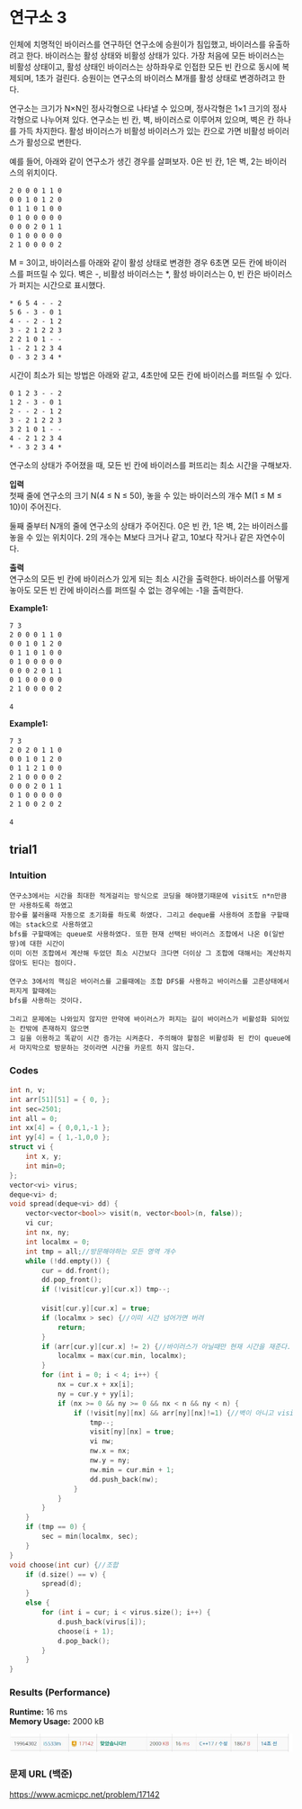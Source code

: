 # 연구소 3

인체에 치명적인 바이러스를 연구하던 연구소에 승원이가 침입했고, 바이러스를 유출하려고 한다. 바이러스는 활성 상태와 비활성 상태가 있다. 가장 처음에 모든 바이러스는 비활성 상태이고, 활성 상태인 바이러스는 상하좌우로 인접한 모든 빈 칸으로 동시에 복제되며, 1초가 걸린다. 승원이는 연구소의 바이러스 M개를 활성 상태로 변경하려고 한다.  

연구소는 크기가 N×N인 정사각형으로 나타낼 수 있으며, 정사각형은 1×1 크기의 정사각형으로 나누어져 있다. 연구소는 빈 칸, 벽, 바이러스로 이루어져 있으며, 벽은 칸 하나를 가득 차지한다. 활성 바이러스가 비활성 바이러스가 있는 칸으로 가면 비활성 바이러스가 활성으로 변한다.  

예를 들어, 아래와 같이 연구소가 생긴 경우를 살펴보자. 0은 빈 칸, 1은 벽, 2는 바이러스의 위치이다.  

```
2 0 0 0 1 1 0
0 0 1 0 1 2 0
0 1 1 0 1 0 0
0 1 0 0 0 0 0
0 0 0 2 0 1 1
0 1 0 0 0 0 0
2 1 0 0 0 0 2
```

M = 3이고, 바이러스를 아래와 같이 활성 상태로 변경한 경우 6초면 모든 칸에 바이러스를 퍼뜨릴 수 있다. 벽은 -, 비활성 바이러스는 \*, 활성 바이러스는 0, 빈 칸은 바이러스가 퍼지는 시간으로 표시했다.  

```
* 6 5 4 - - 2
5 6 - 3 - 0 1
4 - - 2 - 1 2
3 - 2 1 2 2 3
2 2 1 0 1 - -
1 - 2 1 2 3 4
0 - 3 2 3 4 *
```

시간이 최소가 되는 방법은 아래와 같고, 4초만에 모든 칸에 바이러스를 퍼뜨릴 수 있다.  
```
0 1 2 3 - - 2
1 2 - 3 - 0 1
2 - - 2 - 1 2
3 - 2 1 2 2 3
3 2 1 0 1 - -
4 - 2 1 2 3 4
* - 3 2 3 4 *
```
연구소의 상태가 주어졌을 때, 모든 빈 칸에 바이러스를 퍼뜨리는 최소 시간을 구해보자.  

**입력**  
첫째 줄에 연구소의 크기 N(4 ≤ N ≤ 50), 놓을 수 있는 바이러스의 개수 M(1 ≤ M ≤ 10)이 주어진다.  

둘째 줄부터 N개의 줄에 연구소의 상태가 주어진다. 0은 빈 칸, 1은 벽, 2는 바이러스를 놓을 수 있는 위치이다. 2의 개수는 M보다 크거나 같고, 10보다 작거나 같은 자연수이다.          

**출력**  
연구소의 모든 빈 칸에 바이러스가 있게 되는 최소 시간을 출력한다. 바이러스를 어떻게 놓아도 모든 빈 칸에 바이러스를 퍼뜨릴 수 없는 경우에는 -1을 출력한다.    


**Example1:**   
```
7 3
2 0 0 0 1 1 0
0 0 1 0 1 2 0
0 1 1 0 1 0 0
0 1 0 0 0 0 0
0 0 0 2 0 1 1
0 1 0 0 0 0 0
2 1 0 0 0 0 2

4
```

**Example1:**   
```
7 3
2 0 2 0 1 1 0
0 0 1 0 1 2 0
0 1 1 2 1 0 0
2 1 0 0 0 0 2
0 0 0 2 0 1 1
0 1 0 0 0 0 0
2 1 0 0 2 0 2

4
```

## trial1
### Intuition
```
연구소3에서는 시간을 최대한 적게걸리는 방식으로 코딩을 해야했기때문에 visit도 n*n만큼만 사용하도록 하였고
함수를 불러올때 자동으로 초기화를 하도록 하였다. 그리고 deque를 사용하여 조합을 구할때에는 stack으로 사용하였고
bfs를 구할때에는 queue로 사용하였다. 또한 현재 선택된 바이러스 조합에서 나온 0(일반땅)에 대한 시간이 
이미 이전 조합에서 계산해 두었던 최소 시간보다 크다면 더이상 그 조합에 대해서는 계산하지 않아도 된다는 점이다.

연구소 3에서의 핵심은 바이러스를 고를때에는 조합 DFS를 사용하고 바이러스를 고른상태에서 퍼지게 할때에는
bfs를 사용하는 것이다.

그리고 문제에는 나와있지 않지만 만약에 바이러스가 퍼지는 길이 바이러스가 비활성화 되어있는 칸밖에 존재하지 않으면
그 길을 이용하고 똑같이 시간 증가는 시켜준다. 주의해야 할점은 비활성화 된 칸이 queue에서 마지막으로 방문하는 것이라면 시간을 카운트 하지 않는다.
```

### Codes  
```cpp
int n, v;
int arr[51][51] = { 0, };
int sec=2501;
int all = 0;
int xx[4] = { 0,0,1,-1 };
int yy[4] = { 1,-1,0,0 };
struct vi {
	int x, y;
	int min=0;
};
vector<vi> virus;
deque<vi> d;
void spread(deque<vi> dd) {
	vector<vector<bool>> visit(n, vector<bool>(n, false));
	vi cur;
	int nx, ny;
	int localmx = 0;
	int tmp = all;//방문해야하는 모든 영역 개수
	while (!dd.empty()) {
		cur = dd.front();
		dd.pop_front();
		if (!visit[cur.y][cur.x]) tmp--;
		
		visit[cur.y][cur.x] = true;
		if (localmx > sec) {//이미 시간 넘어가면 버려
			return;
		}
		if (arr[cur.y][cur.x] != 2) {//바이러스가 아닐때만 현재 시간을 재준다.
			localmx = max(cur.min, localmx);
		}
		for (int i = 0; i < 4; i++) {
			nx = cur.x + xx[i];
			ny = cur.y + yy[i];
			if (nx >= 0 && ny >= 0 && nx < n && ny < n) {
				if (!visit[ny][nx] && arr[ny][nx]!=1) {//벽이 아니고 visit하지 않은경우
					tmp--;
					visit[ny][nx] = true;
					vi nw;
					nw.x = nx;
					nw.y = ny;
					nw.min = cur.min + 1;
					dd.push_back(nw);
				}
			}
		}
	}
	if (tmp == 0) {
		sec = min(localmx, sec);
	}
}
void choose(int cur) {//조합
	if (d.size() == v) {
		spread(d);
	}
	else {
		for (int i = cur; i < virus.size(); i++) {
			d.push_back(virus[i]);
			choose(i + 1);
			d.pop_back();
		}
	}
}
```

### Results (Performance)    
**Runtime:**  16 ms   
**Memory Usage:** 	2000 kB    


<p align="center"> 
<img src="./capture.JPG">
</p>


### 문제 URL (백준)  
https://www.acmicpc.net/problem/17142